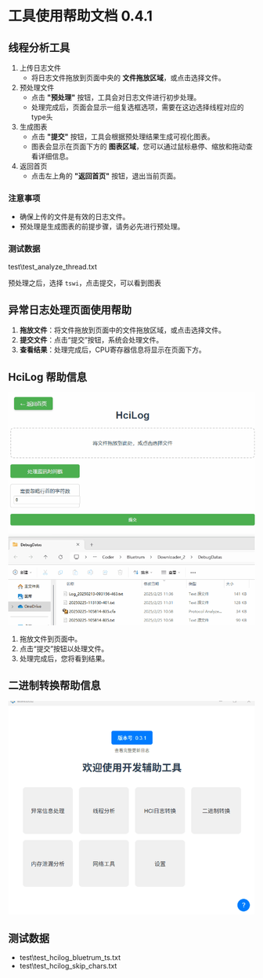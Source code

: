 # 工具使用帮助文档 0.4.1
## 线程分析工具

1. 上传日志文件
    - 将日志文件拖放到页面中央的 **文件拖放区域**，或点击选择文件。
2. 预处理文件
    - 点击 **"预处理"** 按钮，工具会对日志文件进行初步处理。
    - 处理完成后，页面会显示一组复选框选项，需要在这边选择线程对应的type头
3. 生成图表
    - 点击 **"提交"** 按钮，工具会根据预处理结果生成可视化图表。
    - 图表会显示在页面下方的 **图表区域**，您可以通过鼠标悬停、缩放和拖动查看详细信息。
4. 返回首页
    - 点击左上角的 **"返回首页"** 按钮，退出当前页面。

### 注意事项
- 确保上传的文件是有效的日志文件。
- 预处理是生成图表的前提步骤，请务必先进行预处理。

### 测试数据

test\test_analyze_thread.txt

预处理之后，选择 `tswi`，点击提交，可以看到图表

## 异常日志处理页面使用帮助

1. **拖放文件**：将文件拖放到页面中的文件拖放区域，或点击选择文件。
2. **提交文件**：点击“提交”按钮，系统会处理文件。
3. **查看结果**：处理完成后，CPU寄存器信息将显示在页面下方。

## HciLog 帮助信息

![](assets/help_hcilog.gif)

1. 拖放文件到页面中。
2. 点击“提交”按钮以处理文件。
3. 处理完成后，您将看到结果。

## 二进制转换帮助信息

![](assets/help_binary.gif)

## 测试数据
- test\test_hcilog_bluetrum_ts.txt
- test\test_hcilog_skip_chars.txt
